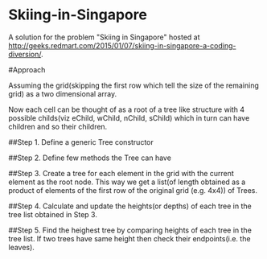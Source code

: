 # Skiing-in-Singapore
A solution for the problem "Skiing in Singapore" hosted at http://geeks.redmart.com/2015/01/07/skiing-in-singapore-a-coding-diversion/.


#Approach

Assuming the grid(skipping the first row which tell the size of the remaining grid) as a two dimensional array.

Now each cell can be thought of as a root of a tree like structure with 4 possible childs(viz eChild, wChild, nChild, sChild) which in turn can have children and so their children.




##Step 1. 
Define a generic Tree constructor

##Step 2.
Define few methods the Tree can have

##Step 3.
Create a tree for each element in the grid with the current element as the root node.
This way we get a list(of length obtained as a product of elements of the first row of the original grid (e.g. 4x4)) of Trees.


##Step 4.
Calculate and update the heights(or depths) of each tree in the tree list obtained in Step 3.

##Step 5.
Find the heighest tree by comparing heights of each tree in the tree list. If two trees have same height then check their endpoints(i.e. the leaves).
